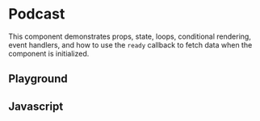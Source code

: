# Podcast

This component demonstrates props, state, loops, conditional rendering, event handlers, and how to use the `ready` callback to fetch data when the component is initialized.

<script src="/components/podcast.js" type="module"></script>

## Playground

<element-story>

<script type="application/json">
  {
		"feed": {"type": "text"},
		"perpage": {"type": "number"},
  }
</script>

<ardi-podcast feed="https://feeds.megaphone.fm/RECU9765916949" perpage="5"></ardi-podcast>

</element-story>

## Javascript

[](../components/podcast.js ':include')
